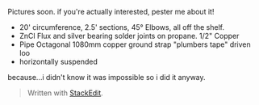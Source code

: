 Pictures soon. if you're actually interested, pester me about it! 

 - 20' circumference, 2.5' sections, 45° Elbows, all off the shelf. 
 - ZnCl Flux and silver bearing solder joints on propane.  1/2" Copper
 - Pipe Octagonal 1080mm copper ground strap "plumbers tape" driven loo
 - horizontally suspended  

because...i didn't know it was impossible so
   i did it anyway.

> Written with [StackEdit](https://stackedit.io/).
<!--stackedit_data:
eyJoaXN0b3J5IjpbODAwNzAzODNdfQ==
-->